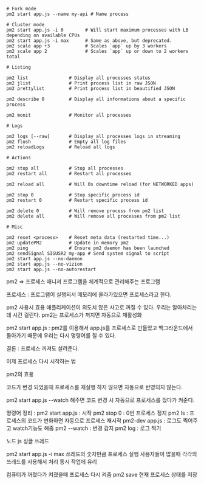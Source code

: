 ```shell
# Fork mode
pm2 start app.js --name my-api # Name process

# Cluster mode
pm2 start app.js -i 0        # Will start maximum processes with LB depending on available CPUs
pm2 start app.js -i max      # Same as above, but deprecated.
pm2 scale app +3             # Scales `app` up by 3 workers
pm2 scale app 2              # Scales `app` up or down to 2 workers total

# Listing

pm2 list               # Display all processes status
pm2 jlist              # Print process list in raw JSON
pm2 prettylist         # Print process list in beautified JSON

pm2 describe 0         # Display all informations about a specific process

pm2 monit              # Monitor all processes

# Logs

pm2 logs [--raw]       # Display all processes logs in streaming
pm2 flush              # Empty all log files
pm2 reloadLogs         # Reload all logs

# Actions

pm2 stop all           # Stop all processes
pm2 restart all        # Restart all processes

pm2 reload all         # Will 0s downtime reload (for NETWORKED apps)

pm2 stop 0             # Stop specific process id
pm2 restart 0          # Restart specific process id

pm2 delete 0           # Will remove process from pm2 list
pm2 delete all         # Will remove all processes from pm2 list

# Misc

pm2 reset <process>    # Reset meta data (restarted time...)
pm2 updatePM2          # Update in memory pm2
pm2 ping               # Ensure pm2 daemon has been launched
pm2 sendSignal SIGUSR2 my-app # Send system signal to script
pm2 start app.js --no-daemon
pm2 start app.js --no-vizion
pm2 start app.js --no-autorestart
```
pm2 => 프로세스 매니져 
프로그램을 체계적으로 관리해주는 프로그램

프로세스 : 프로그램이 실행되서 메모리에 올라가있으면 프로세스라고 한다. 

pm2 사용시 효용 
애플리케이션이 의도치 않은 사고로 꺼질 수 있다. 우리는 알아차리는데 시간 걸린다. pm2는 프로세스가 꺼지면 자동으로 재활성화 

pm2 start app.js : pm2를 이용해서 app.js를 프로세스로 만들었고 백그라운드에서 돌아가기 때문에 우리는 다시 명령어를 칠 수 있다. 

결론 : 프로세스 꺼져도 살려준다. 

이제 프로세스 다시 시작하는 법 

pm2의 효용 

코드가 변경 되었을때 프로세스를 재실행 하지 않으면 자동으로 반영되지 않는다. 

pm2 start app.js --watch 해주면 코드 변경 시 자동으로 프로세스를 껐다가 켜준다. 

명령어 정리 : 
pm2 start app.js : 시작 
pm2 stop 0 : 0번 프로세스 정지 
pm2 ls : 프로세스의 코드가 변화하면 자동으로 프로세스 재시작 
pm2-dev app.js :  로그도 찍어주고 watch기능도 해줌 
pm2 --watch : 변경 감지 
pm2 log : 로그 찍기 

노드 js 싱글 쓰레드

pm2 start app.js -i max 
쓰레드의 숫자만큼 프로세스 실행 
사용자들이 많을때 각각의 쓰레드를 사용해서 처리 
동시 작업에 유리 

컴퓨터가 꺼졌다가 켜졌을때 프로세스 다시 켜줌 
pm2 save 현재 프로세스 상태를 저장 

